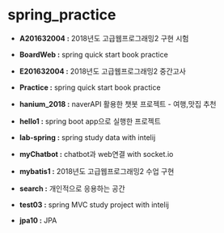 # spring_practice

* **A201632004 :** 2018년도 고급웹프로그래밍2 구현 시험

* **BoardWeb :** spring quick start book practice

* **E201632004 :** 2018년도 고급웹프로그래밍2 중간고사

* **Practice :** spring quick start book practice

* **hanium_2018 :** naverAPI 활용한 챗봇 프로젝트 - 여행,맛집 추천

* **hello1 :** spring boot app으로 실행한 프로젝트

* **lab-spring :** spring study data with intelij

* **myChatbot :** chatbot과 web연결 with socket.io

* **mybatis1 :** 2018년도 고급웹프로그래밍2 수업 구현

* **search :** 개인적으로 응용하는 공간

* **test03 :** spring MVC study project with intelij
* **jpa10 :** JPA 
